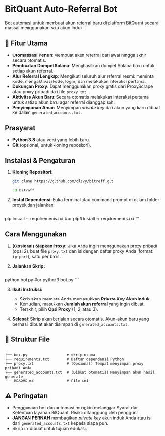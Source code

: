# BitQuant Auto-Referral Bot
Bot automasi untuk membuat akun referral baru di platform BitQuant secara massal menggunakan satu akun induk.

## 🌟 Fitur Utama

- **Otomatisasi Penuh**: Membuat akun referral dari awal hingga akhir secara otomatis.
- **Pembuatan Dompet Solana**: Menghasilkan dompet Solana baru untuk setiap akun referral.
- **Alur Referral Lengkap**: Mengikuti seluruh alur referral resmi: meminta kode, mengaktivasi kode, login, dan melakukan interaksi pertama.
- **Dukungan Proxy**: Dapat menggunakan proxy gratis dari ProxyScrape atau proxy pribadi dari file `proxy.txt`.
- **Aktivitas Akun Baru**: Secara otomatis melakukan interaksi pertama untuk setiap akun baru agar referral dianggap sah.
- **Penyimpanan Aman**: Menyimpan *private key* dari akun yang baru dibuat ke dalam `generated_accounts.txt`.

##  Prasyarat

- **Python 3.8** atau versi yang lebih baru.
- **Git** (opsional, untuk kloning repositori).

##  Instalasi & Pengaturan

1.  **Kloning Repositori:**
    ```bash
    git clone https://github.com/dlzvy/bitreff.git
    ---
    cd bitreff
    ```

2.  **Instal Dependensi:**
    Buka terminal atau command prompt di dalam folder proyek dan jalankan:
    ```bash
   pip install -r requirements.txt #or pip3 install -r requirements.txt
    ```

##  Cara Menggunakan

1.  **(Opsional) Siapkan Proxy:** Jika Anda ingin menggunakan proxy pribadi (opsi 2), buat file `proxy.txt` dan isi dengan daftar proxy Anda (format: `ip:port`), satu per baris.

2.  **Jalankan Skrip:**
    ```bash
   python bot.py #or python3 bot.py
    ```

3.  **Ikuti Instruksi:**
    - Skrip akan meminta Anda memasukkan **Private Key Akun Induk**.
    - Kemudian, masukkan **Jumlah akun referral** yang ingin dibuat.
    - Terakhir, pilih **Opsi Proxy** (1, 2, atau 3).

4.  **Selesai:** Skrip akan berjalan secara otomatis. Akun-akun baru yang berhasil dibuat akan disimpan di `generated_accounts.txt`.

## 📁 Struktur File

```
.
├── bot.py                  # Skrip utama
├── requirements.txt        # Daftar dependensi Python
├── proxy.txt               # (Opsional) Tempat menyimpan proxy pribadi Anda
├── generated_accounts.txt  # (Dibuat otomatis) Menyimpan akun hasil generate
└── README.md               # File ini
```

## ⚠️ Peringatan

- Penggunaan bot dan automasi mungkin melanggar Syarat dan Ketentuan layanan BitQuant. Risiko ditanggung oleh pengguna.
- **JANGAN PERNAH** membagikan *private key* akun induk Anda atau isi dari `generated_accounts.txt` kepada siapa pun.
- Skrip ini dibuat untuk tujuan edukasi.
